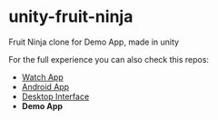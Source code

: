 # unity-fruit-ninja

Fruit Ninja clone for Demo App, made in unity

For the full experience you can also check this repos:
* [Watch App](http://github.com/fercreek/PebblePointer/tree/master/watch-app)
* [Android App](http://github.com/fercreek/AndroidWithPebble)
* [Desktop Interface](http://github.com/luissifu/pebble-desktop)
* **Demo App**
